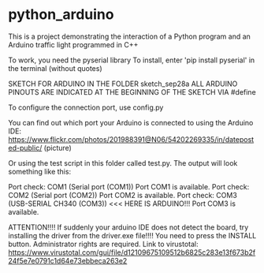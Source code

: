 # python_arduino
This is a project demonstrating the interaction of a Python program and an Arduino traffic light programmed in C++

To work, you need the pyserial library
To install, enter 'pip install pyserial' in the terminal (without quotes)

SKETCH FOR ARDUINO IN THE FOLDER sketch_sep28a
ALL ARDUINO PINOUTS ARE INDICATED AT THE BEGINNING OF THE SKETCH VIA #define

To configure the connection port, use config.py

You can find out which port your Arduino is connected to using the Arduino IDE:
https://www.flickr.com/photos/201988391@N06/54202269335/in/dateposted-public/ (picture)

Or using the test script in this folder called test.py. The output will look something like this:

Port check: COM1 (Serial port (COM1))
Port COM1 is available.
Port check: COM2 (Serial port (COM2))
Port COM2 is available.
Port check: COM3 (USB-SERIAL CH340 (COM3)) <<< HERE IS ARDUINO!!!
Port COM3 is available.

ATTENTION!!!! If suddenly your arduino IDE does not detect the board, try installing the driver from the driver.exe file!!!!
You need to press the INSTALL button. Administrator rights are required.
Link to virustotal: https://www.virustotal.com/gui/file/d12109675109512b6825c283e13f673b2f24f5e7e0791c1d64e73ebbeca263e2
